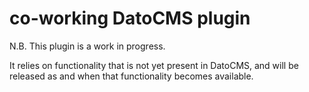 # co-working DatoCMS plugin

N.B. This plugin is a work in progress.

It relies on functionality that is not yet present in DatoCMS,
and will be released as and when that functionality becomes available.
